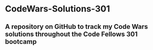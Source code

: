 # CodeWars-Solutions-301

## A repository on GitHub to track my Code Wars solutions throughout the Code Fellows 301 bootcamp
